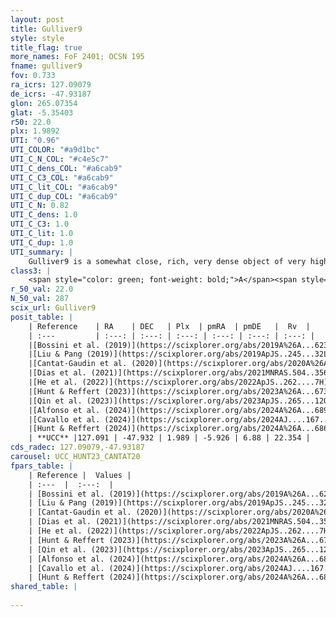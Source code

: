 ```yaml
---
layout: post
title: Gulliver9
style: style
title_flag: true
more_names: FoF 2401; OCSN 195
fname: gulliver9
fov: 0.733
ra_icrs: 127.09079
de_icrs: -47.93187
glon: 265.07354
glat: -5.35403
r50: 22.0
plx: 1.9892
UTI: "0.96"
UTI_COLOR: "#a9d1bc"
UTI_C_N_COL: "#c4e5c7"
UTI_C_dens_COL: "#a6cab9"
UTI_C_C3_COL: "#a6cab9"
UTI_C_lit_COL: "#a6cab9"
UTI_C_dup_COL: "#a6cab9"
UTI_C_N: 0.82
UTI_C_dens: 1.0
UTI_C_C3: 1.0
UTI_C_lit: 1.0
UTI_C_dup: 1.0
UTI_summary: |
    Gulliver9 is a somewhat close, rich, very dense object of very high C3 quality. It is very well-studied in the literature.
class3: |
    <span style="color: green; font-weight: bold;">A</span><span style="color: green; font-weight: bold;">A</span>
r_50_val: 22.0
N_50_val: 287
scix_url: Gulliver9
posit_table: |
    | Reference    | RA    | DEC   | Plx  | pmRA  | pmDE   |  Rv  |
    | :---         | :---: | :---: | :---: | :---: | :---: | :---: |
    |[Bossini et al. (2019)](https://scixplorer.org/abs/2019A%26A...623A.108B) | 126.998 | -47.929 | -- | -- | -- | -- |
    |[Liu & Pang (2019)](https://scixplorer.org/abs/2019ApJS..245...32L) | 127.075 | -47.903 | 1.954 | -5.915 | 6.778 | -- |
    |[Cantat-Gaudin et al. (2020)](https://scixplorer.org/abs/2020A%26A...640A...1C) | 126.998 | -47.929 | 1.985 | -5.992 | 6.915 | -- |
    |[Dias et al. (2021)](https://scixplorer.org/abs/2021MNRAS.504..356D) | 126.744 | -47.82 | 1.977 | -5.998 | 6.893 | 29.621 |
    |[He et al. (2022)](https://scixplorer.org/abs/2022ApJS..262....7H) | 127.124 | -47.922 | 1.996 | -5.926 | 6.882 | -- |
    |[Hunt & Reffert (2023)](https://scixplorer.org/abs/2023A%26A...673A.114H) | 127.204 | -47.925 | 2.0 | -5.931 | 6.935 | 22.706 |
    |[Qin et al. (2023)](https://scixplorer.org/abs/2023ApJS..265...12Q) | 127.12 | -47.91 | 2.0 | -6.05 | 6.99 | 21.91 |
    |[Alfonso et al. (2024)](https://scixplorer.org/abs/2024A%26A...689A..18A) | 127.033 | -47.88 | 1.963 | -5.982 | 6.912 | -- |
    |[Cavallo et al. (2024)](https://scixplorer.org/abs/2024AJ....167...12C) | 126.797 | -47.873 | 1.997 | -- | -- | -- |
    |[Hunt & Reffert (2024)](https://scixplorer.org/abs/2024A%26A...686A..42H) | 127.204 | -47.925 | 2.0 | -5.931 | 6.935 | 22.706 |
    | **UCC** |127.091 | -47.932 | 1.989 | -5.926 | 6.88 | 22.354 | 
cds_radec: 127.09079,-47.93187
carousel: UCC_HUNT23_CANTAT20
fpars_table: |
    | Reference |  Values |
    | :---  |  :---:  |
    | [Bossini et al. (2019)](https://scixplorer.org/abs/2019A%26A...623A.108B) | `AV=0.138, Dist=8.302, logA=7.154, Fe/H=0.0` |
    | [Liu & Pang (2019)](https://scixplorer.org/abs/2019ApJS..245...32L) | `Age=0.038, Z=-0.5` |
    | [Cantat-Gaudin et al. (2020)](https://scixplorer.org/abs/2020A%26A...640A...1C) | `AVNN=0.42, DMNN=8.74, AgeNN=7.25` |
    | [Dias et al. (2021)](https://scixplorer.org/abs/2021MNRAS.504..356D) | `Av=0.402, Dist=477, logage=7.326, [Fe/H]=-0.038` |
    | [He et al. (2022)](https://scixplorer.org/abs/2022ApJS..262....7H) | `A0=0.35, logAge=7.15` |
    | [Hunt & Reffert (2023)](https://scixplorer.org/abs/2023A%26A...673A.114H) | `AV50=0.208, diffAV50=0.642, MOD50=8.432, logAge50=7.006` |
    | [Qin et al. (2023)](https://scixplorer.org/abs/2023ApJS..265...12Q) | `E(B-V)=0.23, m-M=9.09, logt=7.25` |
    | [Alfonso et al. (2024)](https://scixplorer.org/abs/2024A%26A...689A..18A) | `AV=0.41872, MOD=8.73958, logAge=7.29671, Z=-0.0380` |
    | [Cavallo et al. (2024)](https://scixplorer.org/abs/2024AJ....167...12C) | `AV50=0.62, dMod50=8.58, logAge50=6.62, [Fe/H]50=-0.3` |
    | [Hunt & Reffert (2024)](https://scixplorer.org/abs/2024A%26A...686A..42H) | `MassJ=267.435` |
shared_table: |
    
---
```

